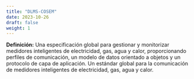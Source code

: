 ```yaml
---
title: "DLMS-COSEM"
date: 2023-10-26
draft: false
weight: 1
---
```


**Definición:** Una especificación global para gestionar y monitorizar medidores inteligentes de electricidad, gas, agua y calor, proporcionando perfiles de comunicación, un modelo de datos orientado a objetos y un protocolo de capa de aplicación. Un estándar global para la comunicación de medidores inteligentes de electricidad, gas, agua y calor.
